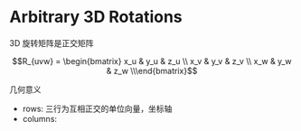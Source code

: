 &emsp;
# Arbitrary 3D Rotations

3D 旋转矩阵是正交矩阵

$$R_{uvw} = \begin{bmatrix} x_u & y_u & z_u \\
x_v & y_v & z_v \\ x_w & y_w & z_w \\\end{bmatrix}$$

几何意义
- rows: 三行为互相正交的单位向量，坐标轴
- columns: 